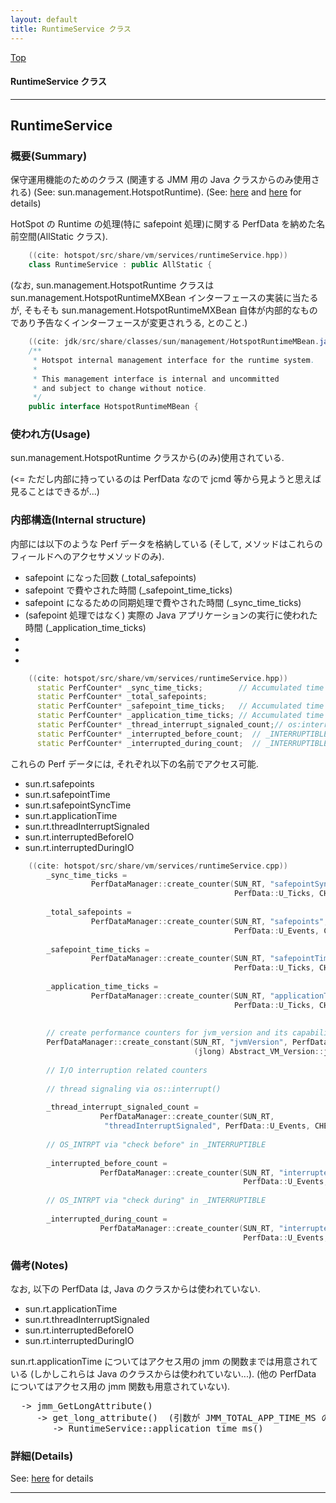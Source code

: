 ```yaml
---
layout: default
title: RuntimeService クラス 
---
```

[Top](../index.html)

#### RuntimeService クラス 



---
## <a name="no86CXVUcr" id="no86CXVUcr">RuntimeService</a>

### 概要(Summary)
保守運用機能のためのクラス (関連する JMM 用の Java クラスからのみ使用される)
(See: sun.management.HotspotRuntime).
(See: [here](no2114twV.html) and [here](no2114byp.html) for details)

HotSpot の Runtime の処理(特に safepoint 処理)に関する PerfData を納めた名前空間(AllStatic クラス).


```cpp
    ((cite: hotspot/src/share/vm/services/runtimeService.hpp))
    class RuntimeService : public AllStatic {
```

(なお, sun.management.HotspotRuntime クラスは
 sun.management.HotspotRuntimeMXBean インターフェースの実装に当たるが,
 そもそも sun.management.HotspotRuntimeMXBean 自体が内部的なものであり予告なくインターフェースが変更されうる,
 とのこと.)

```java
    ((cite: jdk/src/share/classes/sun/management/HotspotRuntimeMBean.java))
    /**
     * Hotspot internal management interface for the runtime system.
     *
     * This management interface is internal and uncommitted
     * and subject to change without notice.
     */
    public interface HotspotRuntimeMBean {
```

### 使われ方(Usage)
sun.management.HotspotRuntime クラスから(のみ)使用されている.

(<= ただし内部に持っているのは PerfData なので jcmd 等から見ようと思えば見ることはできるが...)

### 内部構造(Internal structure)
内部には以下のような Perf データを格納している
(そして, メソッドはこれらのフィールドへのアクセサメソッドのみ).

  * safepoint になった回数 (_total_safepoints)
  * safepoint で費やされた時間 (_safepoint_time_ticks)
  * safepoint になるための同期処理で費やされた時間 (_sync_time_ticks)
  * (safepoint 処理ではなく) 実際の Java アプリケーションの実行に使われた時間 (_application_time_ticks)
  * 
  * 
  * 

```cpp
    ((cite: hotspot/src/share/vm/services/runtimeService.hpp))
      static PerfCounter* _sync_time_ticks;        // Accumulated time spent getting to safepoints
      static PerfCounter* _total_safepoints;
      static PerfCounter* _safepoint_time_ticks;   // Accumulated time at safepoints
      static PerfCounter* _application_time_ticks; // Accumulated time not at safepoints
      static PerfCounter* _thread_interrupt_signaled_count;// os:interrupt thr_kill
      static PerfCounter* _interrupted_before_count;  // _INTERRUPTIBLE OS_INTRPT
      static PerfCounter* _interrupted_during_count;  // _INTERRUPTIBLE OS_INTRPT
```

これらの Perf データには, それぞれ以下の名前でアクセス可能.

  * sun.rt.safepoints
  * sun.rt.safepointTime
  * sun.rt.safepointSyncTime
  * sun.rt.applicationTime
  * sun.rt.threadInterruptSignaled
  * sun.rt.interruptedBeforeIO
  * sun.rt.interruptedDuringIO

```cpp
    ((cite: hotspot/src/share/vm/services/runtimeService.cpp))
        _sync_time_ticks =
                  PerfDataManager::create_counter(SUN_RT, "safepointSyncTime",
                                                  PerfData::U_Ticks, CHECK);
    
        _total_safepoints =
                  PerfDataManager::create_counter(SUN_RT, "safepoints",
                                                  PerfData::U_Events, CHECK);
    
        _safepoint_time_ticks =
                  PerfDataManager::create_counter(SUN_RT, "safepointTime",
                                                  PerfData::U_Ticks, CHECK);
    
        _application_time_ticks =
                  PerfDataManager::create_counter(SUN_RT, "applicationTime",
                                                  PerfData::U_Ticks, CHECK);
    
    
        // create performance counters for jvm_version and its capabilities
        PerfDataManager::create_constant(SUN_RT, "jvmVersion", PerfData::U_None,
                                         (jlong) Abstract_VM_Version::jvm_version(), CHECK);
    
        // I/O interruption related counters
    
        // thread signaling via os::interrupt()
    
        _thread_interrupt_signaled_count =
                    PerfDataManager::create_counter(SUN_RT,
                     "threadInterruptSignaled", PerfData::U_Events, CHECK);
    
        // OS_INTRPT via "check before" in _INTERRUPTIBLE
    
        _interrupted_before_count =
                    PerfDataManager::create_counter(SUN_RT, "interruptedBeforeIO",
                                                    PerfData::U_Events, CHECK);
    
        // OS_INTRPT via "check during" in _INTERRUPTIBLE
    
        _interrupted_during_count =
                    PerfDataManager::create_counter(SUN_RT, "interruptedDuringIO",
                                                    PerfData::U_Events, CHECK);
```

### 備考(Notes)
なお, 以下の PerfData は, Java のクラスからは使われていない.

  * sun.rt.applicationTime
  * sun.rt.threadInterruptSignaled
  * sun.rt.interruptedBeforeIO
  * sun.rt.interruptedDuringIO

sun.rt.applicationTime についてはアクセス用の jmm の関数までは用意されている
(しかしこれらは Java のクラスからは使われていない...).
(他の PerfData についてはアクセス用の jmm 関数も用意されていない).

<div class="flow-abst"><pre>
  -&gt; jmm_GetLongAttribute()
     -&gt; get_long_attribute()  (引数が JMM_TOTAL_APP_TIME_MS の場合)
        -&gt; RuntimeService::application_time_ms()
</pre></div>




### 詳細(Details)
See: [here](../doxygen/classRuntimeService.html) for details

---
